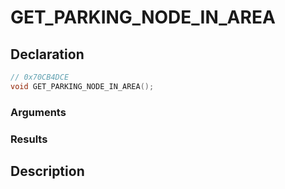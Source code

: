 # GET_PARKING_NODE_IN_AREA

## Declaration
```cpp
// 0x70CB4DCE
void GET_PARKING_NODE_IN_AREA();
```

### Arguments

### Results

## Description
